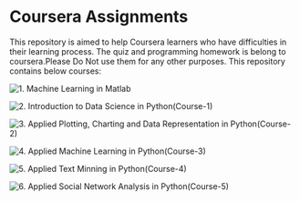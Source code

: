 
# Coursera Assignments

This repository is aimed to help Coursera learners who have difficulties in their learning process. The quiz and programming homework is belong to coursera.Please Do Not use them for any other purposes. This repository contains below courses:

![1. Machine Learning in Matlab](https://github.com/gupta24789/Data_Science_Projects/tree/master/coursera/Machine_Learning_in_matlab)

![2. Introduction to Data Science in Python(Course-1)](https://github.com/gupta24789/Data_Science_Projects/tree/master/coursera/Course-1_intro_to_data%20science_in_python)

![3. Applied Plotting, Charting and Data Representation in Python(Course-2)]()

![4. Applied Machine Learning in Python(Course-3)](https://github.com/gupta24789/Data_Science_Projects/tree/master/coursera/Course-3_Fundamentals_of_Machine_Learning_in_Python)

![5. Applied Text Minning in Python(Course-4)]()

![6. Applied Social Network Analysis in Python(Course-5)]()

